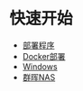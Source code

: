# 快速开始

- [部署程序](/deploy/deploy)
- [Docker部署](/deploy/docker)
- [Windows](/deploy/windows)
- [群晖NAS](/deploy/dsm)

